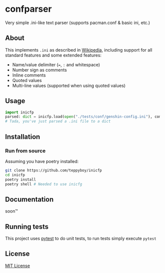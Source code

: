# confparser

Very simple .ini-like text parser (supports pacman.conf & basic ini, etc.)

## About

This implements `.ini` as described in [Wikipedia](https://en.wikipedia.org/wiki/INI_file), including support for all standard features and some extended features:

+ Name/value delimiter (`=`, `:` and whitespace)
+ Number sign as comments
+ Inline comments
+ Quoted values
+ Multi-line values (supported when using quoted values)

## Usage

```python
import inicfp
parsed: dict = inicfp.load(open("./tests/conf/genshin-config.ini"), comments=False, whitespace=False)
# Tada, you've just parsed a .ini file to a dict
```

## Installation

### Run from source

Assuming you have poetry installed:

```bash
git clone https://github.com/teppyboy/inicfp
cd inicfp
poetry install
poetry shell # Needed to use inicfg
```

## Documentation

soon:tm:

## Running tests

This project uses [pytest](pytest.org) to do unit tests, to run tests simply execute `pytest`


## License

[MIT License](LICENSE)
